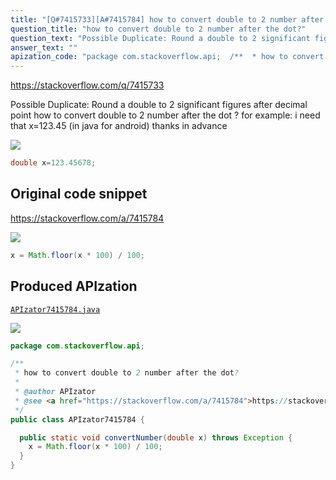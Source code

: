 ```yaml
---
title: "[Q#7415733][A#7415784] how to convert double to 2 number after the dot?"
question_title: "how to convert double to 2 number after the dot?"
question_text: "Possible Duplicate: Round a double to 2 significant figures after decimal point how to convert double to 2 number after the dot ? for example: i need that x=123.45 (in java for android) thanks in advance"
answer_text: ""
apization_code: "package com.stackoverflow.api;  /**  * how to convert double to 2 number after the dot?  *  * @author APIzator  * @see <a href=\"https://stackoverflow.com/a/7415784\">https://stackoverflow.com/a/7415784</a>  */ public class APIzator7415784 {    public static void convertNumber(double x) throws Exception {     x = Math.floor(x * 100) / 100;   } }"
---
```


https://stackoverflow.com/q/7415733

Possible Duplicate:
Round a double to 2 significant figures after decimal point
how to convert double to 2 number after the dot ?
for example:
i need that x=123.45 (in java for android)
thanks in advance


<div class="code-logo"><img src="/stackoverflow.png" /></div>

```java
double x=123.45678;
```


## Original code snippet

https://stackoverflow.com/a/7415784



<div class="code-logo"><img src="/stackoverflow.png" /></div>

```java
x = Math.floor(x * 100) / 100;
```

## Produced APIzation

[`APIzator7415784.java`](https://github.com/pasqualesalza/apization/raw/main/data/search/APIzator7415784.java)

<div class="code-logo"><img src="/apizator.png" /></div>

```java
package com.stackoverflow.api;

/**
 * how to convert double to 2 number after the dot?
 *
 * @author APIzator
 * @see <a href="https://stackoverflow.com/a/7415784">https://stackoverflow.com/a/7415784</a>
 */
public class APIzator7415784 {

  public static void convertNumber(double x) throws Exception {
    x = Math.floor(x * 100) / 100;
  }
}

```